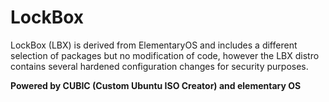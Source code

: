 # LockBox

LockBox (LBX) is derived from ElementaryOS and includes a different selection of packages but no modification of code, however the LBX distro contains several hardened configuration changes for security purposes.


**Powered by CUBIC (Custom Ubuntu ISO Creator) and elementary OS**
